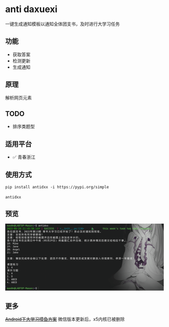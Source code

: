 # anti daxuexi

一键生成通知模板以通知全体团支书，及时进行大学习任务

## 功能
 - 获取答案
 - 检测更新
 - 生成通知

## 原理

 解析网页元素

## TODO
 - 排序类题型

## 适用平台

- ✅ 青春浙江

## 使用方式

```shell
pip install antidxx -i https://pypi.org/simple

antidxx
```

## 预览

![img.png](screenshot.png)

## 更多
 ~~[Android下大学习摸鱼方案](https://blog.shi1011.cn/persummary/1614)~~ 微信版本更新后，x5内核已被删除